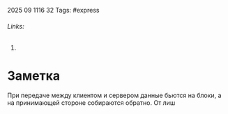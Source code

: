 2025 09 1116 32
Tags: #express 
###### Links: 
1) 
# Заметка
При передаче между клиентом и сервером данные бьются на блоки, а на принимающей стороне собираются обратно. 
От лиш
